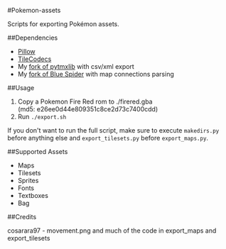 #Pokemon-assets

Scripts for exporting Pokémon assets.

##Dependencies

* [Pillow]
* [TileCodecs]
* My [fork of pytmxlib] with csv/xml export
* My [fork of Blue Spider] with map connections parsing

##Usage

1. Copy a Pokemon Fire Red rom to ./firered.gba  
   (md5: e26ee0d44e809351c8ce2d73c7400cdd)
2. Run `./export.sh`  

If you don't want to run the full script, make sure to execute `makedirs.py`
before anything else and `export_tilesets.py` before `export_maps.py`.

##Supported Assets

* Maps
* Tilesets
* Sprites
* Fonts
* Textboxes
* Bag

##Credits

cosarara97 - movement.png and much of the code in export_maps and
export_tilesets



[Pillow]:http://python-pillow.github.io/
[TileCodecs]:https://github.com/Yepoleb/TileCodecs
[fork of pytmxlib]:https://github.com/Yepoleb/pytmxlib
[fork of Blue Spider]:https://github.com/Yepoleb/blue-spider
